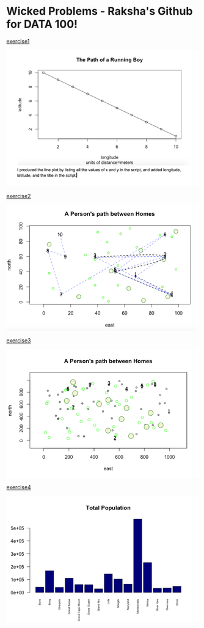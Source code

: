 # Wicked Problems - Raksha's Github for DATA 100!

[exercise1](exercise1.md)

![](rstudio_lineplot.png)

[exercise2](exercise2.md)

![](exercise2.png)

[exercise3](exercise3.md)

![](challengequestion.png)

[exercise4](exercise4.md)

![](rplottotalpopulation.png)





